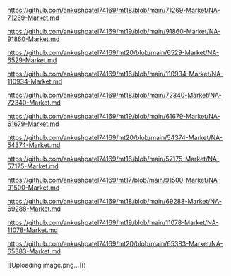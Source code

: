 <p><a href="https://github.com/ankushpatel74169/mt18/blob/main/71269-Market/NA-71269-Market.md">https://github.com/ankushpatel74169/mt18/blob/main/71269-Market/NA-71269-Market.md</a></p><p><a href="https://github.com/ankushpatel74169/mt19/blob/main/91860-Market/NA-91860-Market.md">https://github.com/ankushpatel74169/mt19/blob/main/91860-Market/NA-91860-Market.md</a></p><p><a href="https://github.com/ankushpatel74169/mt20/blob/main/6529-Market/NA-6529-Market.md">https://github.com/ankushpatel74169/mt20/blob/main/6529-Market/NA-6529-Market.md</a></p><p><a href="https://github.com/ankushpatel74169/mt16/blob/main/110934-Market/NA-110934-Market.md">https://github.com/ankushpatel74169/mt16/blob/main/110934-Market/NA-110934-Market.md</a></p><p><a href="https://github.com/ankushpatel74169/mt18/blob/main/72340-Market/NA-72340-Market.md">https://github.com/ankushpatel74169/mt18/blob/main/72340-Market/NA-72340-Market.md</a></p><p><a href="https://github.com/ankushpatel74169/mt19/blob/main/61679-Market/NA-61679-Market.md">https://github.com/ankushpatel74169/mt19/blob/main/61679-Market/NA-61679-Market.md</a></p><p><a href="https://github.com/ankushpatel74169/mt20/blob/main/54374-Market/NA-54374-Market.md">https://github.com/ankushpatel74169/mt20/blob/main/54374-Market/NA-54374-Market.md</a></p><p><a href="https://github.com/ankushpatel74169/mt16/blob/main/57175-Market/NA-57175-Market.md">https://github.com/ankushpatel74169/mt16/blob/main/57175-Market/NA-57175-Market.md</a></p><p><a href="https://github.com/ankushpatel74169/mt17/blob/main/91500-Market/NA-91500-Market.md">https://github.com/ankushpatel74169/mt17/blob/main/91500-Market/NA-91500-Market.md</a></p><p><a href="https://github.com/ankushpatel74169/mt18/blob/main/69288-Market/NA-69288-Market.md">https://github.com/ankushpatel74169/mt18/blob/main/69288-Market/NA-69288-Market.md</a></p><p><a href="https://github.com/ankushpatel74169/mt19/blob/main/11078-Market/NA-11078-Market.md">https://github.com/ankushpatel74169/mt19/blob/main/11078-Market/NA-11078-Market.md</a></p><p><a href="https://github.com/ankushpatel74169/mt20/blob/main/65383-Market/NA-65383-Market.md">https://github.com/ankushpatel74169/mt20/blob/main/65383-Market/NA-65383-Market.md</a></p>
![Uploading image.png…]()

